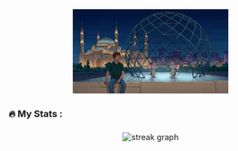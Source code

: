 <div align="center">
  <img height="150" src="https://github.com/Mohamed-Blanco/Mohamed-Blanco/blob/master/whisk_storyboard6038e3b29f6f4cf0bab0dfb299e164.png"  />
</div>

###


###

<h3 align="left">🔥   My Stats :</h3>

###

<div align="center">
  <img src="https://streak-stats.demolab.com?user=maurodesouza&locale=en&mode=daily&theme=dark&hide_border=false&border_radius=5&order=3" height="220" alt="streak graph"  />
</div>

###
